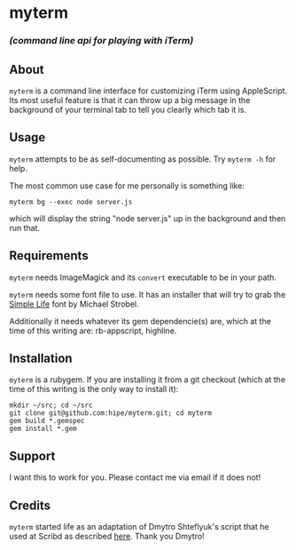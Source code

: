# myterm

### _(command line api for playing with iTerm)_

## About

`myterm` is a command line interface for customizing iTerm using AppleScript.  Its most useful feature is that it can throw up a big message in the background of your terminal tab to tell you clearly which tab it is.




## Usage

`myterm` attempts to be as self-documenting as possible.  Try `myterm -h` for help.

The most common use case for me personally is something like: 

    myterm bg --exec node server.js

which will display the string "node server.js" up in the background and then run that.




## Requirements

`myterm` needs ImageMagick and its `convert` executable to be in your path.

`myterm` needs some font file to use.  It has an installer that will try to grab the [Simple Life](http://www.dafont.com/simple-life.font) font by Michael Strobel.

Additionally it needs whatever its gem dependencie(s) are, which at the time of this writing are: rb-appscript, highline.




## Installation

`myterm` is a rubygem.  If you are installing it from a git checkout
(which at the time of this writing is the only way to install it):

    mkdir ~/src; cd ~/src
    git clone git@github.com:hipe/myterm.git; cd myterm
    gem build *.gemspec
    gem install *.gem


## Support

I want this to work for you.  Please contact me via email if it does not!




## Credits

`myterm` started life as an adaptation of Dmytro Shteflyuk's script that he used at Scribd as described  [here](http://kpumuk.info/mac-os-x/how-to-show-ssh-host-name-on-the-iterms-background/).  Thank you Dmytro!
